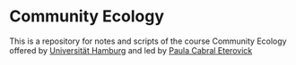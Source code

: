 # Community Ecology

This is a repository for notes and scripts of the course Community Ecology offered by [Universität Hamburg](https://www.biologie.uni-hamburg.de/en.html) and led by [Paula Cabral Eterovick](https://www.researchgate.net/profile/Paula-Eterovick-2) 
